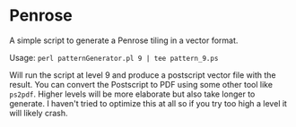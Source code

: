 Penrose
=======
A simple script to generate a Penrose tiling in a vector format.

Usage: ```perl patternGenerator.pl 9 | tee pattern_9.ps```

Will run the script at level 9 and produce a postscript vector file with the result. You can convert the Postscript to PDF using some other tool like ```ps2pdf```. Higher levels will be more elaborate but also take longer to generate. I haven't tried to optimize this at all so if you try too high a level it will likely crash.

